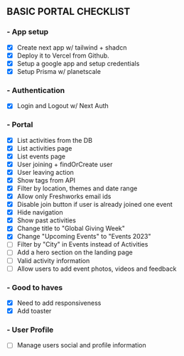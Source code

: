 ## BASIC PORTAL CHECKLIST

### - App setup

- [x] Create next app w/ tailwind + shadcn
- [x] Deploy it to Vercel from Github.
- [x] Setup a google app and setup credentials
- [x] Setup Prisma w/ planetscale

### - Authentication

- [x] Login and Logout w/ Next Auth

### - Portal

- [x] List activities from the DB
- [x] List activities page
- [x] List events page
- [x] User joining + findOrCreate user
- [x] User leaving action
- [x] Show tags from API
- [x] Filter by location, themes and date range
- [x] Allow only Freshworks email ids
- [x] Disable join button if user is already joined one event
- [x] Hide navigation
- [x] Show past activities
- [x] Change title to "Global Giving Week"
- [x] Change "Upcoming Events" to "Events 2023"
- [ ] Filter by "City" in Events instead of Activities
- [ ] Add a hero section on the landing page
- [ ] Valid activity information
- [ ] Allow users to add event photos, videos and feedback

### - Good to haves

- [x] Need to add responsiveness
- [x] Add toaster

### - User Profile

- [ ] Manage users social and profile information
